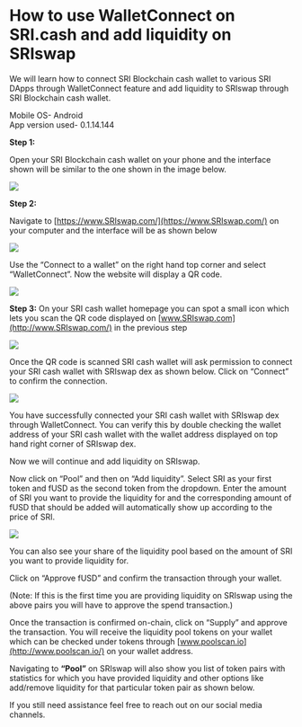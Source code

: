 # How to use WalletConnect on SRI.cash and add liquidity on SRIswap

We will learn how to connect SRI Blockchain cash wallet to various SRI DApps through WalletConnect feature and add liquidity to SRIswap through SRI Blockchain cash wallet.

Mobile OS- Android  
App version used- 0.1.14.144

**Step 1:**

Open your SRI Blockchain cash wallet on your phone and the interface shown will be similar to the one shown in the image below.

![](../.gitbook/assets/0%20%283%29.jpeg)

**Step 2:**

Navigate to [https://www.SRIswap.com/](https://www.SRIswap.com/) on your computer and the interface will be as shown below

![](../.gitbook/assets/1%20%2817%29.png)

Use the “Connect to a wallet” on the right hand top corner and select “WalletConnect”. Now the website will display a QR code.

![](../.gitbook/assets/2%20%2817%29.png)

**Step 3:** On your SRI cash wallet homepage you can spot a small icon which lets you scan the QR code displayed on [www.SRIswap.com](http://www.SRIswap.com/) in the previous step  


![](../.gitbook/assets/3%20%283%29.jpeg)

Once the QR code is scanned SRI cash wallet will ask permission to connect your SRI cash wallet with SRIswap dex as shown below. Click on “Connect” to confirm the connection.

![](../.gitbook/assets/4%20%283%29.jpeg)

You have successfully connected your SRI cash wallet with SRIswap dex through WalletConnect. You can verify this by double checking the wallet address of your SRI cash wallet with the wallet address displayed on top hand right corner of SRIswap dex.

Now we will continue and add liquidity on SRIswap.

Now click on “Pool” and then on “Add liquidity”. Select SRI as your first token and fUSD as the second token from the dropdown. Enter the amount of SRI you want to provide the liquidity for and the corresponding amount of fUSD that should be added will automatically show up according to the price of SRI.  

![](../.gitbook/assets/5%20%2813%29.png)

You can also see your share of the liquidity pool based on the amount of SRI you want to provide liquidity for. 

Click on “Approve fUSD” and confirm the transaction through your wallet. 

\(Note: If this is the first time you are providing liquidity on SRIswap using the above pairs you will have to approve the spend transaction.\) 

Once the transaction is confirmed on-chain, click on “Supply” and approve the transaction. You will receive the liquidity pool tokens on your wallet which can be checked under tokens through [www.poolscan.io](http://www.poolscan.io/) on your wallet address.

Navigating to **“Pool”** on SRIswap will also show you list of token pairs with statistics for which you have provided liquidity and other options like add/remove liquidity for that particular token pair as shown below.  


If you still need assistance feel free to reach out on our social media channels.

